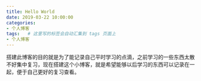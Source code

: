 ```yaml
---
title: Hello World
date: 2019-03-22 10:00:00
categories: 
- 个人博客 
tags:   # 这里写的标签会自动汇集到 tags 页面上
- 个人博客
---
```

搭建此博客的目的就是为了能记录自己平时学习的点滴，之前学习的一些东西太散不好集中复习，现在搭建这个小博客，就是希望能够以后学习的东西可以记录在一起，便于自己更好的复习查看。

